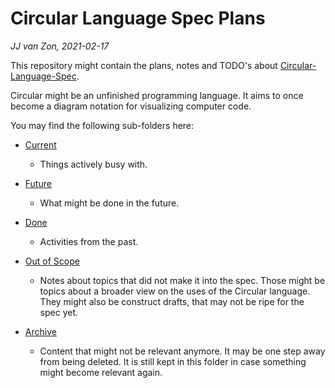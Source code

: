 Circular Language Spec Plans
============================

*JJ van Zon, 2021-02-17*

This repository might contain the plans, notes and TODO's about [Circular-Language-Spec](https://github.com/jjvanzon/Circular-Language-Spec).

Circular might be an unfinished programming language. It aims to once become a diagram notation for visualizing computer code.

You may find the following sub-folders here:

- [Current](current)
    
    - Things actively busy with.

- [Future](future)

    - What might be done in the future.

- [Done](done)

    - Activities from the past.

- [Out of Scope](out-of-scope)
    
    - Notes about topics that did not make it into the spec. Those might be topics about a broader view on the uses of the Circular language. They might also be construct drafts, that may not be ripe for the spec yet.

- [Archive](archive)

    - Content that might not be relevant anymore. It may be one step away from being deleted. It is still kept in this folder in case something might become relevant again.